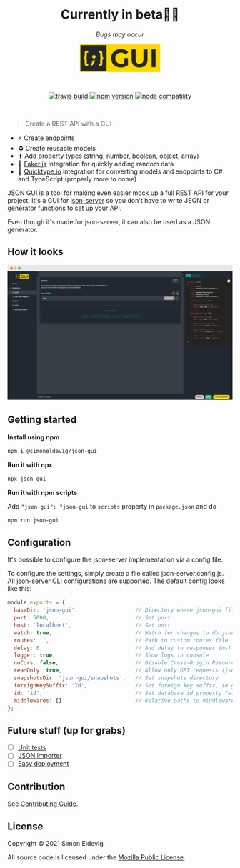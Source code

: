 <p align="center">
    <h1 align="center">Currently in beta👷‍♂️</h1>
    <p align="center"><i>Bugs may occur</i></p>
</p>

<p align="center">
    <img align="center" width="180" src="public/logo.png?raw=true" alt="json-gui logo">
</p>
<br/>
<p align="center">
  <a href="https://travis-ci.org/simoneldevig/json-gui"><img src="https://travis-ci.org/simoneldevig/json-gui.svg?branch=master" alt="travis build"></a>
  <a href="https://www.npmjs.com/package/@simoneldevig/json-gui"><img src="https://img.shields.io/npm/v/@simoneldevig/json-gui" alt="npm version"></a>
  <a href="https://nodejs.org/en/about/releases/"><img src="https://img.shields.io/badge/node-%3E%3D10-green" alt="node compatility"></a>
</p>
<br/>

> Create a REST API with a GUI

- ⚡️ Create endpoints
- ♻️ Create reusable models
- ➕ Add property types (string, number, boolean, object, array)
- 🦄 [Faker.js](https://github.com/marak/Faker.js/) integration for quickly adding random data
- 🔌 [Quicktype.io](https://quicktype.io/) integration for converting models and endpoints to C# and TypeScript (properly more to come)

JSON GUI is a tool for making even easier mock up a full REST API for your project. It's a GUI for [json-server](https://github.com/typicode/json-server) so you don't have to write JSON or generator functions to set up your API.

Even though it's made for json-server, it can also be used as a JSON generator.

## How it looks
<img src="public/screenshot.png?raw=true" alt="json-gui screenshot">

## Getting started

**Install using npm**

``` bash
npm i @simoneldevig/json-gui
```


**Run it with npx**

``` bash
npx json-gui 
```

**Run it with npm scripts**

Add `"json-gui": "json-gui` to `scripts` property in `package.json` and do

``` bash
npm run json-gui
```

## Configuration
It's possible to configure the json-server implementation via a config file. 

To configure the settings, simply create a file called json-server.config.js. All [json-server](https://github.com/typicode/json-server#cli-usage) CLI configurations are supported. The default config looks like this:

```javascript
module.exports = {
  baseDir: 'json-gui',                  // Directory where json-gui files are located
  port: 5000,                           // Set port  
  host: 'localhost',                    // Set host
  watch: true,                          // Watch for changes to db.json
  routes: '',                           // Path to custom routes file
  delay: 0,                             // Add delay to responses (ms)
  logger: true,                         // Show logs in console
  noCors: false,                        // Disable Cross-Origin Resource Sharing  
  readOnly: true,                       // Allow only GET requests (json-gui will overwrite posted data on generate)
  snapshotsDir: 'json-gui/snapshots',   // Set snapshots directory 
  foreignKeySuffix: 'Id',               // Set foreign key suffix, (e.g. _id as in post_id)
  id: 'id',                             // Set database id property (e.g. _id)
  middlewares: []                       // Relative paths to middleware files 
};
```

## Future stuff (up for grabs)
- [ ] [Unit tests](https://github.com/simoneldevig/json-gui/issues/2)
- [ ] [JSON importer](https://github.com/simoneldevig/json-gui/issues/1)
- [ ] [Easy deployment](https://github.com/simoneldevig/json-gui/issues/7)

## Contribution
See [Contributing Guide](https://github.com/simoneldevig/json-gui/tree/master/.github/CONTRIBUTING.md).

## License
Copyright © 2021 Simon Eldevig

All source code is licensed under the [Mozilla Public License](https://github.com/simoneldevig/json-gui/blob/master/LICENSE).

